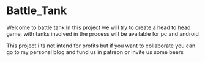 # Battle_Tank
Welcome to battle tank
In this project we will try to create a head to head game, with tanks involved in the process will be available for pc and android 


This project i´ts not intend for profits but if you want to collaborate you can go to my personal blog and fund us in patreon or invite us some beers 
